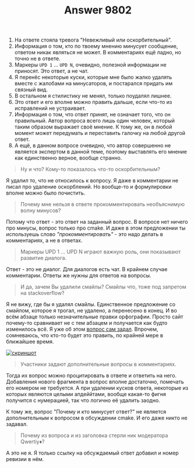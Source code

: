 ﻿---
title: "Answer 9802"
se.owner.user_id: 178988
se.owner.display_name: "Qwertiy"
se.owner.link: "https://ru.meta.stackoverflow.com/users/178988/qwertiy"
se.answer_id: 9802
se.question_id: 9800
se.post_type: answer
se.score: 8
se.is_accepted: False
---
<ol>
<li>На ответе стояла тревога "Невежливый или оскорбительный".</li>
<li>Информация о том, кто по твоему мнению минусует сообщение, ответом никак являться не может. В комментариях ещё ладно, но точно не в ответе.</li>
<li>Маркеры <code>UPD 1</code> ... <code>UPD N</code>, очевидно, полезной информации не приносят. Это ответ, а не чат.</li>
<li>Я перенёс некоторые куски, которые мне было жалко удалять вместе с жалобами на минусаторов, и постарался придать им связный вид.</li>
<li>В остальном я стилистику не менял, только поудалял лишнее.</li>
<li>Это ответ и его вполне можно править дальше, если что-то из исправлений не устраивает.</li>
<li>Информация о том, что ответ принят, не означает того, что он правильный. Автор вопроса всего лишь один человек, который таким образом выражает своё мнение. К тому же, он в любой момент может передумать и переставить галочку на любой другой ответ.</li>
<li>А ещё, в данном вопросе очевидно, что автор совершенно не является экспертом в данной теме, поэтому выставлять его мнение как единственно верное, вообще странно.</li>
</ol>

<blockquote>
  <p>Ну и что? Кому-то показалось что-то оскорбительным?</p>
</blockquote>

<p>Я удалил то, что не относилось к вопросу. Я даже в комментарии не писал про удаление оскорблений. Но вообще-то и формулировки вполне можно было почистить.</p>

<blockquote>
  <p>Почему мне нельзя в ответе прокомментировать необъяснимую волну минусов?</p>
</blockquote>

<p>Потому что ответ - это ответ на заданный вопрос. В вопросе нет ничего про минусы, вопрос только про cmake. И даже в этом предложении ты используешь слово <em>"прокомментировать"</em> - это надо делать в комментариях, а не в ответах.</p>

<blockquote>
  <p>Маркеры UPD 1 ... UPD N играют важную роль, они показывают развитие диалога.</p>
</blockquote>

<p>Ответ - это не диалог. Для диалогов есть чат. В крайнем случае комментарии. Ответы же нужны для ответов на вопросы.</p>

<blockquote>
  <p>И да, зачем Вы удалили смайлы? Смайлы что, тоже под запретом на stackoverflow?</p>
</blockquote>

<p>Я не вижу, где бы я удалял смайлы. Единственное предложение со смайлом, которое я трогал, не удалено, а перенесено в конец. И во всём абзаце только незначительные правки орфографии. Просто сайт почему-то сравнивает не с тем абзацем и получается как будто изменилось всё. Я уже об этом <a href="https://ru.meta.stackoverflow.com/q/9803/178988">вопрос сам задал</a>. Впрочем, сомневаюсь, что кто-то будет это править, по крайней мере в ближайшее время.</p>

<p><a href="https://i.stack.imgur.com/IrKLI.png" rel="nofollow noreferrer"><img src="https://i.stack.imgur.com/IrKLI.png" alt="скриншот"></a></p>

<blockquote>
  <p>Участники задают дополнительные вопросы в комментариях.</p>
</blockquote>

<p>Тогда их вопрос можно процитировать в ответе и ответить на него. Добавления нового фрагмента в вопрос вполне достаточно, помечать его номером не требуется. А при удалении кусков ответа, некоторые из которых являются целыми апдеййтами, вообще какая-то фигня получится с нумерацией, так что логично её удалить заодно.</p>

<p>К тому же, вопрос "Почему и кто минусует ответ?" не является дополнительным к вопросом в обсуждении cmake. И его даже никто не задавал.</p>

<blockquote>
  <p>Почему из вопроса и из заголовка стерли ник модератора Qwertiy♦?</p>
</blockquote>

<p>А это не я. Я только ссылку на обсуждаемый ответ добавил и номер ревизии в нём.</p>
